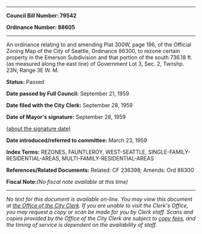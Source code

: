 

********

**Council Bill Number: 79542**
   
**Ordinance Number: 88605**
********

 An ordinance relating to and amending Plat 300W, page 196, of the Official Zoning Map of the City of Seattle, Ordinance 86300, to rezone certain property in the Emerson Subdivision and that portion of the south 736.18 ft. (as measured along the east line) of Government Lot 3, Sec. 2, Twnshp. 23N, Range 3E W. M.

**Status:** Passed
   
**Date passed by Full Council:** September 21, 1959
   
**Date filed with the City Clerk:** September 28, 1959
   
**Date of Mayor's signature:** September 28, 1959
   
[(about the signature date)](/~public/approvaldate.htm)
   
   
   
**Date introduced/referred to committee:** March 23, 1959
   
   
**Index Terms:** REZONES, FAUNTLEROY, WEST-SEATTLE, SINGLE-FAMILY-RESIDENTIAL-AREAS, MULTI-FAMILY-RESIDENTIAL-AREAS

**References/Related Documents:** Related: CF 236398; Amends: Ord 86300

**Fiscal Note:**_(No fiscal note available at this time)_
********

_No text for this document is available on-line. You may view this document at [the Office of the City Clerk](http://www.seattle.gov/leg/clerk/contactUs.htm). If you are unable to visit the Clerk's Office, you may request a copy or scan be made for you by Clerk staff. Scans and copies provided by the Office of the City Clerk are subject to [copy fees](http://clerk.seattle.gov/~public/clerkfees.htm), and the timing of service is dependent on the availability of staff._

